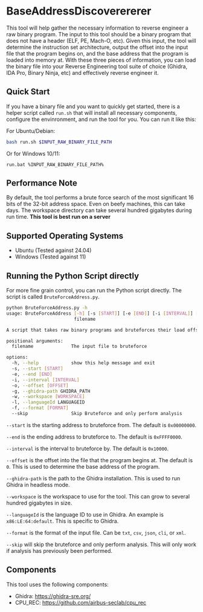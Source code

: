 # BaseAddressDiscoverererer

This tool will help gather the necessary information to reverse engineer a raw binary program. The input to this tool should be a binary program that does not have a header (ELF, PE, Mach-O, etc). Given this input, the tool will determine the instruction set architecture, output the offset into the input file that the program begins on, and the base address that the program is loaded into memory at. With these three pieces of information, you can load the binary file into your Reverse Engineering tool suite of choice (Ghidra, IDA Pro, Binary Ninja, etc) and effectively reverse engineer it.

## Quick Start

If you have a binary file and you want to quickly get started, there is a helper script called `run.sh` that will install all necessary components, configure the envinronment, and run the tool for you. You can run it like this:

For Ubuntu/Debian:

```bash
bash run.sh $INPUT_RAW_BINARY_FILE_PATH
```

Or for Windows 10/11:

```batch
run.bat %INPUT_RAW_BINARY_FILE_PATH%
```

## Performance Note

By default, the tool performs a brute force search of the most significant 16 bits of the 32-bit address space. Even on beefy machines, this can take days.  The workspace directory can take several hundred gigabytes during run time.  **This tool is best run on a server**

## Supported Operating Systems

* Ubuntu (Tested against 24.04)
* Windows (Tested against 11)

## Running the Python Script directly

For more fine grain control, you can run the Python script directly. The script is called `BruteForceAddress.py`.

```bash
python BruteForceAddress.py -h
usage: BruteForceAddress [-h] [-s [START]] [-e [END]] [-i [INTERVAL]] [-o [OFFSET]] [-g GHIDRA_PATH] [-w [WORKSPACE]] [-l LANGUAGEID] [-f [FORMAT]] [--skip]
                         filename

A script that takes raw binary programs and bruteforces their load offset

positional arguments:
  filename              The input file to bruteforce

options:
  -h, --help            show this help message and exit
  -s, --start [START]
  -e, --end [END]
  -i, --interval [INTERVAL]
  -o, --offset [OFFSET]
  -g, --ghidra-path GHIDRA_PATH
  -w, --workspace [WORKSPACE]
  -l, --languageId LANGUAGEID
  -f, --format [FORMAT]
  --skip                Skip Bruteforce and only perform analysis
```

`--start` is the starting address to bruteforce from. The default is `0x00000000`.

`--end` is the ending address to bruteforce to. The default is `0xFFFF0000`.

`--interval` is the interval to bruteforce by. The default is `0x10000`.

`--offset` is the offset into the file that the program begins at. The default is `0`. This is used to determine the base address of the program.

`--ghidra-path` is the path to the Ghidra installation. This is used to run Ghidra in headless mode.

`--workspace` is the workspace to use for the tool.  This can grow to several hundred gigabytes in size.

`--languageId` is the language ID to use in Ghidra. An example is `x86:LE:64:default`. This is specific to Ghidra.

`--format` is the format of the input file. Can be `txt`, `csv`, `json`, `cli`, or `xml`. 

`--skip` will skip the bruteforce and only perform analysis. This will only work if analysis has previously been performed.

## Components

This tool uses the following components:
- Ghidra: https://ghidra-sre.org/
- CPU_REC: https://github.com/airbus-seclab/cpu_rec